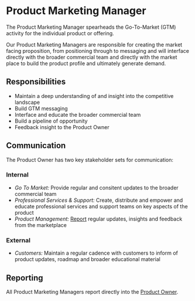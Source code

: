 # Product Marketing Manager
The Product Marketing Manager spearheads the Go-To-Market (GTM) activity for the
individual product or offering.

Our Product Marketing Managers are responsible for creating the market facing
proposition, from positioning through to messaging and will interface directly
with the broader commercial team and directly with the market place to build the
product profile and ultimately generate demand.

## Responsibilities
- Maintain a deep understanding of and insight into the competitive landscape
- Build GTM messaging
- Interface and educate the broader commercial team
- Build a pipeline of opportunity
- Feedback insight to the Product Owner

## Communication
The Product Owner has two key stakeholder sets for communication:

### Internal
* *Go To Market:* Provide regular and consitent updates to the broader
  commercial team
* *Professional Services & Support:* Create, distribute and empower and educate
  professional services and support teams on key aspects of the product
* *Product Management:* [Report](#reporting) regular updates, insights and
  feedback from the marketplace

### External
* *Customers:* Maintain a regular cadence with customers to inform of product
updates, roadmap and broader educational material

## Reporting
All Product Marketing Managers report directly into the [Product Owner](product-owner).

